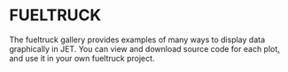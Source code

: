 FUELTRUCK
=======================
The fueltruck gallery provides examples of many ways to display data graphically in JET. You can view and download source code for each plot[.](#erTfdFR2W4Rx8qKj8qKjP4R9PcA4.wq486) and use it in your own fueltruck project.